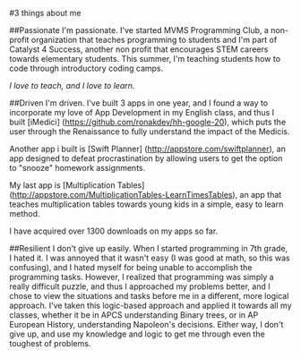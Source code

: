 #3 things about me

##Passionate
I'm passionate. I've started MVMS Programming Club, a non-profit organization that teaches programming to students and I'm part of Catalyst 4 Success, another non profit that encourages STEM careers towards elementary students. This summer, I'm teaching students how to code through introductory coding camps.

<i>I love to teach, and I love to learn.</i>

##Driven
I'm driven. I've built 3 apps in one year, and I found a way to incorporate my love of App Development in my English class, and thus I built [iMedici] (https://github.com/ronakdev/hh-google-20), which puts the user through the Renaissance to fully understand the impact of the Medicis.

Another app i built is [Swift Planner] (http://appstore.com/swiftplanner), an app designed to defeat procrastination by allowing users to get the option to "snooze" homework assignments.

My last app is [Multiplication Tables] (http://appstore.com/MultiplicationTables-LearnTimesTables), an app that teaches multiplication tables towards young kids in a simple, easy to learn method.

I have acquired over 1300 downloads on my apps so far.


##Resilient
I don't give up easily. When I started programming in 7th grade, I hated it. I was annoyed that it wasn't easy (I was good at math, so this was confusing), and I hated myself for being unable to accomplish the programming tasks. However, I realized that programming was simply a really difficult puzzle, and thus I approached my problems better, and I chose to view the situations and tasks before me in a different, more logical approach. I've taken this logic-based approach and applied it towards all my classes, whether it be in APCS understanding Binary trees, or in AP European History, understanding Napoleon's decisions. Either way, I don't give up, and use my knowledge and logic to get me through even the toughest of problems.
